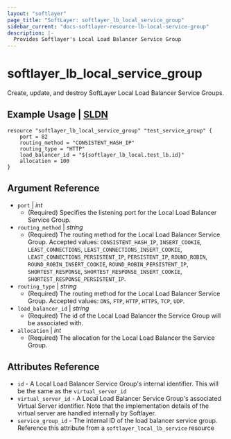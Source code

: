 ```yaml
---
layout: "softlayer"
page_title: "SoftLayer: softlayer_lb_local_service_group"
sidebar_current: "docs-softlayer-resource-lb-local-service-group"
description: |-
  Provides Softlayer's Local Load Balancer Service Group
---
```


# softlayer_lb_local_service_group

Create, update, and destroy SoftLayer Local Load Balancer Service Groups.

## Example Usage | [SLDN](http://sldn.softlayer.com/reference/datatypes/SoftLayer_Network_Application_Delivery_Controller_LoadBalancer_Service_Group)

```
resource "softlayer_lb_local_service_group" "test_service_group" {
    port = 82
    routing_method = "CONSISTENT_HASH_IP"
    routing_type = "HTTP"
    load_balancer_id = "${softlayer_lb_local.test_lb.id}"
    allocation = 100
}
```

## Argument Reference

* `port` | *int*
    * (Required) Specifies the listening port for the Local Load Balancer Service Group.
* `routing_method` | *string*
    * (Required) The routing method for the Local Load Balancer Service Group. Accepted values: `CONSISTENT_HASH_IP`,
    `INSERT_COOKIE`, `LEAST_CONNECTIONS`, `LEAST_CONNECTIONS_INSERT_COOKIE`, `LEAST_CONNECTIONS_PERSISTENT_IP`,
    `PERSISTENT_IP`, `ROUND_ROBIN`, `ROUND_ROBIN_INSERT_COOKIE`, `ROUND_ROBIN_PERSISTENT_IP`, `SHORTEST_RESPONSE`,
    `SHORTEST_RESPONSE_INSERT_COOKIE`, `SHORTEST_RESPONSE_PERSISTENT_IP`.
* `routing_type` | *string*
    * (Required) The routing method for the Local Load Balancer Service Group. Accepted values: `DNS`,
    `FTP`, `HTTP`, `HTTPS`, `TCP`, `UDP`.
* `load_balancer_id` | *string*
    * (Required) The id of the Local Load Balancer the Service Group will be associated with.
* `allocation` | *int*
    * (Required) The allocation for the Local Load Balancer the Service Group.

## Attributes Reference

* `id` - A Local Load Balancer Service Group's internal identifier.  This will be the same as the `virtual_server_id`
* `virtual_server_id` - A Local Load Balancer Service Group's associated Virtual Server identifier. Note that
    the implementation details of the virtual server are handled internally by Softlayer.
* `service_group_id` - The internal ID of the load balancer service group.  Reference this attribute from a
    `softlayer_local_lb_service` resource
